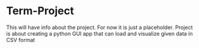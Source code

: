 # Term-Project
This will have info about the project.
For now it is just a placeholder.
Project is about creating a python GUI app that can load and visualize given data in CSV format
